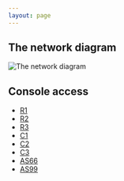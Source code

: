 ```yaml
---
layout: page
---
```


The network diagram
-------------------

![The network diagram](/assets/images/network_map.png)

Console access
--------------

  - [R1](/console/R1/)
  - [R2](/console/R2/)
  - [R3](/console/R3/)
  - [C1](/console/C1/)
  - [C2](/console/C2/)
  - [C3](/console/C3/)
  - [AS66](/console/AS66/)
  - [AS99](/console/AS99/)
